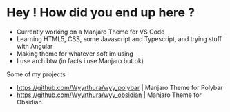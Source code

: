 # Hey ! How did you end up here ?
- Currently working on a Manjaro Theme for VS Code
- Learning HTML5, CSS, some Javascript and Typescript, and trying stuff with Angular
- Making theme for whatever soft im using
- I use arch btw (in facts i use Manjaro but ok)

Some of my projects :
- https://github.com/Wyyrthura/wyy_polybar | Manjaro Theme for Polybar
- https://github.com/Wyyrthura/wyy_obsidian | Manjaro Theme for Obsidian
